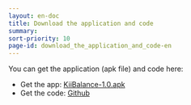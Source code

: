 ```yaml
---
layout: en-doc
title: Download the application and code
summary: 
sort-priority: 10
page-id: download_the_application_and_code-en
---
```

You can get the application (apk file) and code here:

* Get the app: [KiiBalance-1.0.apk](http://static.kii.com/devportal/docs/samples/KiiBalance-1.0.apk)
* Get the code: [Github](https://github.com/KiiPlatform/KiiBalance-Android)
